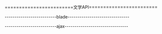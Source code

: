 ========================文学API========================

--------------------------blade-------------------------------




--------------------------ajax--------------------------------